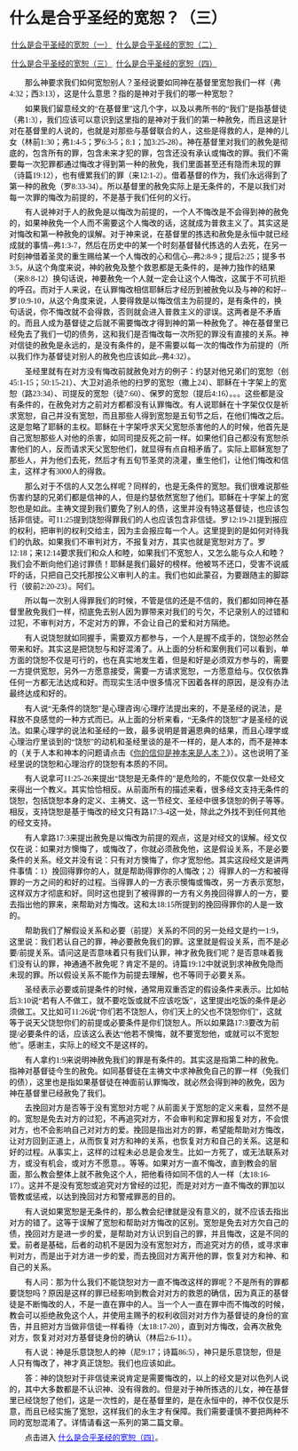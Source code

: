 # 什么是合乎圣经的宽恕？（三）



<p><span style="font-size:10.5000pt"><span style="font-family:宋体"><font face="宋体">&nbsp;<a href="/node/26313">什么是合乎圣经的宽恕（一）</a>&nbsp;&nbsp;</font></span></span><span style="font-size:10.5000pt"><span style="font-family:宋体"><font face="宋体"><a href="/node/26314">什么是合乎圣经的宽恕（二）</a></font></span></span></p>

<p><span style="font-size:10.5000pt"><span style="font-family:宋体"><font face="宋体">&nbsp;<a href="/node/26315">什么是合乎圣经的宽恕（三）</a>&nbsp; <a href="/node/26318">什么是合乎圣经的宽恕（四）</a></font></span></span></p>

<p class="MsoNormal" style="margin-top:5.0000pt;margin-right:0.0000pt;margin-bottom:5.0000pt;margin-left:0.0000pt;mso-margin-top-alt:auto;mso-margin-bottom-alt:auto;mso-pagination:widow-orphan;text-align:left;"><span style="mso-spacerun:'yes';font-family:Calibri;mso-fareast-font-family:宋体;mso-bidi-font-family:'Times New Roman';font-size:10.5000pt;mso-font-kerning:1.0000pt;"><o:p></o:p></span></p>

<p class="MsoNormal" style="margin-top:5.0000pt;margin-right:0.0000pt;margin-bottom:5.0000pt;margin-left:0.0000pt;mso-margin-top-alt:auto;mso-margin-bottom-alt:auto;text-indent:21.0000pt;mso-char-indent-count:2.0000;mso-pagination:widow-orphan;text-align:left;"><span style="mso-spacerun:'yes';font-family:宋体;color:rgb(0,0,0);letter-spacing:0.0000pt;text-transform:none;font-style:normal;font-size:10.5000pt;mso-font-kerning:1.0000pt;"><font face="宋体">那么神要求我们如何宽恕别人？圣经说要如同神在基督里宽恕我们一样（弗</font></span><span style="mso-spacerun:'yes';font-family:宋体;mso-ascii-font-family:Georgia;mso-hansi-font-family:Georgia;mso-bidi-font-family:Georgia;color:rgb(0,0,0);letter-spacing:0.0000pt;text-transform:none;font-style:normal;font-size:10.5000pt;mso-font-kerning:1.0000pt;">4:32</span><span style="mso-spacerun:'yes';font-family:宋体;color:rgb(0,0,0);letter-spacing:0.0000pt;text-transform:none;font-style:normal;font-size:10.5000pt;mso-font-kerning:1.0000pt;"><font face="宋体">；西</font></span><span style="mso-spacerun:'yes';font-family:Georgia;color:rgb(0,0,0);letter-spacing:0.0000pt;text-transform:none;font-style:normal;font-size:10.5000pt;mso-font-kerning:1.0000pt;">3:13</span><span style="mso-spacerun:'yes';font-family:宋体;color:rgb(0,0,0);letter-spacing:0.0000pt;text-transform:none;font-style:normal;font-size:10.5000pt;mso-font-kerning:1.0000pt;"><font face="宋体">），这是什么意思？指的是神对于我们的哪一种宽恕？</font></span><span style="mso-spacerun:'yes';font-family:Calibri;mso-fareast-font-family:宋体;mso-bidi-font-family:'Times New Roman';font-size:10.5000pt;mso-font-kerning:1.0000pt;"><o:p></o:p></span></p>

<p class="MsoNormal" style="margin-top:5.0000pt;margin-right:0.0000pt;margin-bottom:5.0000pt;margin-left:0.0000pt;mso-margin-top-alt:auto;mso-margin-bottom-alt:auto;text-indent:21.0000pt;mso-char-indent-count:2.0000;mso-pagination:widow-orphan;text-align:left;"><span style="mso-spacerun:'yes';font-family:宋体;color:rgb(0,0,0);letter-spacing:0.0000pt;text-transform:none;font-style:normal;font-size:10.5000pt;mso-font-kerning:1.0000pt;"><font face="宋体">如果我们留意经文的</font></span><span style="mso-spacerun:'yes';font-family:宋体;mso-ascii-font-family:Georgia;mso-hansi-font-family:Georgia;mso-bidi-font-family:Georgia;color:rgb(0,0,0);letter-spacing:0.0000pt;text-transform:none;font-style:normal;font-size:10.5000pt;mso-font-kerning:1.0000pt;">“在基督里”这几个字，以及以弗所书的“我们”是指基督徒（弗</span><span style="mso-spacerun:'yes';font-family:Georgia;color:rgb(0,0,0);letter-spacing:0.0000pt;text-transform:none;font-style:normal;font-size:10.5000pt;mso-font-kerning:1.0000pt;">1:3</span><span style="mso-spacerun:'yes';font-family:宋体;color:rgb(0,0,0);letter-spacing:0.0000pt;text-transform:none;font-style:normal;font-size:10.5000pt;mso-font-kerning:1.0000pt;"><font face="宋体">），我们应该可以意识到这里指的是神对于我们的第一种赦免，而且这是针对在基督里的人说的，也就是对那些与基督联合的人，这些是得救的人，是神的儿女（林前</font></span><span style="mso-spacerun:'yes';font-family:Georgia;color:rgb(0,0,0);letter-spacing:0.0000pt;text-transform:none;font-style:normal;font-size:10.5000pt;mso-font-kerning:1.0000pt;">1:30</span><span style="mso-spacerun:'yes';font-family:宋体;color:rgb(0,0,0);letter-spacing:0.0000pt;text-transform:none;font-style:normal;font-size:10.5000pt;mso-font-kerning:1.0000pt;"><font face="宋体">；弗</font></span><span style="mso-spacerun:'yes';font-family:Georgia;color:rgb(0,0,0);letter-spacing:0.0000pt;text-transform:none;font-style:normal;font-size:10.5000pt;mso-font-kerning:1.0000pt;">1:4-5</span><span style="mso-spacerun:'yes';font-family:宋体;color:rgb(0,0,0);letter-spacing:0.0000pt;text-transform:none;font-style:normal;font-size:10.5000pt;mso-font-kerning:1.0000pt;"><font face="宋体">；罗</font></span><span style="mso-spacerun:'yes';font-family:Georgia;color:rgb(0,0,0);letter-spacing:0.0000pt;text-transform:none;font-style:normal;font-size:10.5000pt;mso-font-kerning:1.0000pt;">6:3-5</span><span style="mso-spacerun:'yes';font-family:宋体;color:rgb(0,0,0);letter-spacing:0.0000pt;text-transform:none;font-style:normal;font-size:10.5000pt;mso-font-kerning:1.0000pt;"><font face="宋体">；</font></span><span style="mso-spacerun:'yes';font-family:Georgia;color:rgb(0,0,0);letter-spacing:0.0000pt;text-transform:none;font-style:normal;font-size:10.5000pt;mso-font-kerning:1.0000pt;">8:1</span><span style="mso-spacerun:'yes';font-family:宋体;color:rgb(0,0,0);letter-spacing:0.0000pt;text-transform:none;font-style:normal;font-size:10.5000pt;mso-font-kerning:1.0000pt;"><font face="宋体">；加</font></span><span style="mso-spacerun:'yes';font-family:Georgia;color:rgb(0,0,0);letter-spacing:0.0000pt;text-transform:none;font-style:normal;font-size:10.5000pt;mso-font-kerning:1.0000pt;">3:25-28</span><span style="mso-spacerun:'yes';font-family:宋体;color:rgb(0,0,0);letter-spacing:0.0000pt;text-transform:none;font-style:normal;font-size:10.5000pt;mso-font-kerning:1.0000pt;"><font face="宋体">）。神在基督里对我们的赦免是彻底的，包含所有的罪，包含未来才犯的罪，包含还没有承认或悔改的罪。我们不需要每一次犯罪都通过悔改才得到第一种的赦免，我们里面甚至还有隐而未现的罪（诗篇</font></span><span style="mso-spacerun:'yes';font-family:Georgia;color:rgb(0,0,0);letter-spacing:0.0000pt;text-transform:none;font-style:normal;font-size:10.5000pt;mso-font-kerning:1.0000pt;">19:12</span><span style="mso-spacerun:'yes';font-family:宋体;color:rgb(0,0,0);letter-spacing:0.0000pt;text-transform:none;font-style:normal;font-size:10.5000pt;mso-font-kerning:1.0000pt;"><font face="宋体">），也有缠累我们的罪（来</font></span><span style="mso-spacerun:'yes';font-family:Georgia;color:rgb(0,0,0);letter-spacing:0.0000pt;text-transform:none;font-style:normal;font-size:10.5000pt;mso-font-kerning:1.0000pt;">12:1-2</span><span style="mso-spacerun:'yes';font-family:宋体;color:rgb(0,0,0);letter-spacing:0.0000pt;text-transform:none;font-style:normal;font-size:10.5000pt;mso-font-kerning:1.0000pt;"><font face="宋体">）。借着基督的作为，我们永远得到了第一种的赦免（罗</font></span><span style="mso-spacerun:'yes';font-family:Georgia;color:rgb(0,0,0);letter-spacing:0.0000pt;text-transform:none;font-style:normal;font-size:10.5000pt;mso-font-kerning:1.0000pt;">8:33-34</span><span style="mso-spacerun:'yes';font-family:宋体;color:rgb(0,0,0);letter-spacing:0.0000pt;text-transform:none;font-style:normal;font-size:10.5000pt;mso-font-kerning:1.0000pt;"><font face="宋体">）。所以基督里的赦免实际上是无条件的，不是以我们对每一次罪的悔改为前提的，不是基于我们任何的义行。</font></span><span style="mso-spacerun:'yes';font-family:Calibri;mso-fareast-font-family:宋体;mso-bidi-font-family:'Times New Roman';font-size:10.5000pt;mso-font-kerning:1.0000pt;"><o:p></o:p></span></p>

<p class="MsoNormal" style="margin-top:5.0000pt;margin-right:0.0000pt;margin-bottom:5.0000pt;margin-left:0.0000pt;mso-margin-top-alt:auto;mso-margin-bottom-alt:auto;text-indent:21.0000pt;mso-char-indent-count:2.0000;mso-pagination:widow-orphan;text-align:left;"><span style="mso-spacerun:'yes';font-family:宋体;color:rgb(0,0,0);letter-spacing:0.0000pt;text-transform:none;font-style:normal;font-size:10.5000pt;mso-font-kerning:1.0000pt;"><font face="宋体">有人说神对于人的赦免是以悔改为前提的，一个人不悔改是不会得到神的赦免的，如果神赦免一个人而不需要这个人悔改的话，这就成为普救主义了。其实这是对悔改和第一种赦免的误解。对于神来说，在基督里的拣选和赦免是永恒中就已经成就的事情--弗1:3-7，然后在历史中的某一个时刻基督替代拣选的人去死，在另一时刻神借着圣灵的重生赐给某一个人悔改的心和信心--弗2:8-9；提后2:25；提多书3:5，从这个角度来说，神的赦免及整个救恩都是无条件的，是神力独作的结果（来8:8-12）换句话说，神要赦免一个人就一定会让这个人悔改，这属于不可抗拒的呼召。而对于人来说，在认罪悔改相信耶稣后才经历到被赦免以及与神的和好--罗10:9-10，从这个角度来说，人要得救是以悔改信主为前提的，是有条件的，换句话说，你不悔改就不会得救，否则就会进入普救主义的谬误。这两者是不矛盾的。而且人成为基督徒之后就不需要悔改才得到神的第一种赦免了。神在基督里已经免去了我们一切的债务，这和我们是否悔改每一次所犯的罪没有直接的关系。神对信徒的赦免是永远的，是没有条件的，是不需要以每一次的悔改作为前提的（所以我们作为基督徒对别人的赦免也应该如此</font>--</span><span style="mso-spacerun:'yes';font-family:宋体;color:rgb(0,0,0);letter-spacing:0.0000pt;text-transform:none;font-style:normal;font-size:10.5000pt;mso-font-kerning:1.0000pt;"><font face="宋体">弗</font></span><span style="mso-spacerun:'yes';font-family:Georgia;color:rgb(0,0,0);letter-spacing:0.0000pt;text-transform:none;font-style:normal;font-size:10.5000pt;mso-font-kerning:1.0000pt;">4:32</span><span style="mso-spacerun:'yes';font-family:宋体;color:rgb(0,0,0);letter-spacing:0.0000pt;text-transform:none;font-style:normal;font-size:10.5000pt;mso-font-kerning:1.0000pt;"><font face="宋体">）。</font></span></p>

<p class="MsoNormal" style="margin-top:5.0000pt;margin-right:0.0000pt;margin-bottom:5.0000pt;margin-left:0.0000pt;mso-margin-top-alt:auto;mso-margin-bottom-alt:auto;text-indent:21.0000pt;mso-char-indent-count:2.0000;mso-pagination:widow-orphan;text-align:left;"><span style="mso-spacerun:'yes';font-family:宋体;color:rgb(0,0,0);letter-spacing:0.0000pt;text-transform:none;font-style:normal;font-size:10.5000pt;mso-font-kerning:1.0000pt;"><font face="宋体">圣经里就有在对方没有悔改前就赦免对方的例子：约瑟对他兄弟们的宽恕（创</font></span><span style="mso-spacerun:'yes';font-family:宋体;mso-ascii-font-family:Georgia;mso-hansi-font-family:Georgia;mso-bidi-font-family:Georgia;color:rgb(0,0,0);letter-spacing:0.0000pt;text-transform:none;font-style:normal;font-size:10.5000pt;mso-font-kerning:1.0000pt;">45:1-15</span><span style="mso-spacerun:'yes';font-family:宋体;color:rgb(0,0,0);letter-spacing:0.0000pt;text-transform:none;font-style:normal;font-size:10.5000pt;mso-font-kerning:1.0000pt;"><font face="宋体">；</font></span><span style="mso-spacerun:'yes';font-family:Georgia;color:rgb(0,0,0);letter-spacing:0.0000pt;text-transform:none;font-style:normal;font-size:10.5000pt;mso-font-kerning:1.0000pt;">50:15-21</span><span style="mso-spacerun:'yes';font-family:宋体;color:rgb(0,0,0);letter-spacing:0.0000pt;text-transform:none;font-style:normal;font-size:10.5000pt;mso-font-kerning:1.0000pt;"><font face="宋体">）、大卫对追杀他的扫罗的宽恕（撒上</font></span><span style="mso-spacerun:'yes';font-family:Georgia;color:rgb(0,0,0);letter-spacing:0.0000pt;text-transform:none;font-style:normal;font-size:10.5000pt;mso-font-kerning:1.0000pt;">24</span><span style="mso-spacerun:'yes';font-family:宋体;color:rgb(0,0,0);letter-spacing:0.0000pt;text-transform:none;font-style:normal;font-size:10.5000pt;mso-font-kerning:1.0000pt;"><font face="宋体">）、耶稣在十字架上的宽恕（路</font></span><span style="mso-spacerun:'yes';font-family:宋体;mso-ascii-font-family:Georgia;mso-hansi-font-family:Georgia;mso-bidi-font-family:Georgia;color:rgb(0,0,0);letter-spacing:0.0000pt;text-transform:none;font-style:normal;font-size:10.5000pt;mso-font-kerning:1.0000pt;">23:34</span><span style="mso-spacerun:'yes';font-family:宋体;color:rgb(0,0,0);letter-spacing:0.0000pt;text-transform:none;font-style:normal;font-size:10.5000pt;mso-font-kerning:1.0000pt;"><font face="宋体">）、司提反的宽恕（徒</font></span><span style="mso-spacerun:'yes';font-family:宋体;mso-ascii-font-family:Georgia;mso-hansi-font-family:Georgia;mso-bidi-font-family:Georgia;color:rgb(0,0,0);letter-spacing:0.0000pt;text-transform:none;font-style:normal;font-size:10.5000pt;mso-font-kerning:1.0000pt;">7:60</span><span style="mso-spacerun:'yes';font-family:宋体;color:rgb(0,0,0);letter-spacing:0.0000pt;text-transform:none;font-style:normal;font-size:10.5000pt;mso-font-kerning:1.0000pt;"><font face="宋体">）、保罗的宽恕（提后</font></span><span style="mso-spacerun:'yes';font-family:宋体;mso-ascii-font-family:Georgia;mso-hansi-font-family:Georgia;mso-bidi-font-family:Georgia;color:rgb(0,0,0);letter-spacing:0.0000pt;text-transform:none;font-style:normal;font-size:10.5000pt;mso-font-kerning:1.0000pt;">4:16</span><span style="mso-spacerun:'yes';font-family:宋体;color:rgb(0,0,0);letter-spacing:0.0000pt;text-transform:none;font-style:normal;font-size:10.5000pt;mso-font-kerning:1.0000pt;"><font face="宋体">）。。。这些都是没有条件的，在赦免对方之前对方都都没有认罪悔改。有人说耶稣在十字架仅仅是祈求宽恕，自己并没有宽恕，而且那些人得到宽恕是五旬节之后，在他们悔改之后。这是忽略了耶稣的主权。耶稣在十字架呼求天父宽恕杀害他的人的时候，他首先是自己宽恕那些人对他的杀害，如同司提反死之前一样。如果他们自己都没有宽恕杀害他们的人，反而请求天父宽恕他们，就显得有点自相矛盾了。实际上耶稣宽恕了那些人，并为他们去死，然后才有五旬节圣灵的浇灌，重生他们，让他们悔改和信主，这样才有3000人的得救。</font></span></p>

<p class="MsoNormal" style="margin-top:5.0000pt;margin-right:0.0000pt;margin-bottom:5.0000pt;margin-left:0.0000pt;mso-margin-top-alt:auto;mso-margin-bottom-alt:auto;text-indent:21.0000pt;mso-char-indent-count:2.0000;mso-pagination:widow-orphan;text-align:left;"><span style="mso-spacerun:'yes';font-family:宋体;color:rgb(0,0,0);letter-spacing:0.0000pt;text-transform:none;font-style:normal;font-size:10.5000pt;mso-font-kerning:1.0000pt;"><font face="宋体">那么对于不信的人又怎么样呢？同样的，也是无条件的宽恕。我们很难说那些伤害约瑟的兄弟们都是信神的人，但是约瑟依然宽恕了他们。耶稣在十字架上的宽恕也是如此。主祷文提到我们要免了别人的债，这里并没有特这基督徒，也应该包括非信徒。可</font>11:25提到饶恕得罪我们的人也应该包含非信徒。罗</span><span style="mso-spacerun:'yes';font-family:宋体;mso-ascii-font-family:Georgia;mso-hansi-font-family:Georgia;mso-bidi-font-family:Georgia;color:rgb(0,0,0);letter-spacing:0.0000pt;text-transform:none;font-style:normal;font-size:10.5000pt;mso-font-kerning:1.0000pt;">12:19-21</span><span style="mso-spacerun:'yes';font-family:宋体;color:rgb(0,0,0);letter-spacing:0.0000pt;text-transform:none;font-style:normal;font-size:10.5000pt;mso-font-kerning:1.0000pt;"><font face="宋体">提到报应的权利，把审判的权利交给主，因为主会报应每一个人。这里提到的是如何对待我们的仇敌。如果我们不审判对方，不报复对方，其实也就是宽恕对方了。罗</font></span><span style="mso-spacerun:'yes';font-family:Georgia;color:rgb(0,0,0);letter-spacing:0.0000pt;text-transform:none;font-style:normal;font-size:10.5000pt;mso-font-kerning:1.0000pt;">12:18</span><span style="mso-spacerun:'yes';font-family:宋体;color:rgb(0,0,0);letter-spacing:0.0000pt;text-transform:none;font-style:normal;font-size:10.5000pt;mso-font-kerning:1.0000pt;"><font face="宋体">；来</font></span><span style="mso-spacerun:'yes';font-family:Georgia;color:rgb(0,0,0);letter-spacing:0.0000pt;text-transform:none;font-style:normal;font-size:10.5000pt;mso-font-kerning:1.0000pt;">12:14</span><span style="mso-spacerun:'yes';font-family:宋体;color:rgb(0,0,0);letter-spacing:0.0000pt;text-transform:none;font-style:normal;font-size:10.5000pt;mso-font-kerning:1.0000pt;"><font face="宋体">要求我们和众人和睦，如果我们不宽恕人，又怎么能与众人和睦？我们会不断向他们追讨罪债！耶稣是我们最好的榜样。他被骂不还口，受害不说威吓的话，只把自己交托那按公义审判人的主。我们也如此蒙召，为要跟随主的脚踪行（彼前</font></span><span style="mso-spacerun:'yes';font-family:Georgia;color:rgb(0,0,0);letter-spacing:0.0000pt;text-transform:none;font-style:normal;font-size:10.5000pt;mso-font-kerning:1.0000pt;">2:20-23</span><span style="mso-spacerun:'yes';font-family:宋体;color:rgb(0,0,0);letter-spacing:0.0000pt;text-transform:none;font-style:normal;font-size:10.5000pt;mso-font-kerning:1.0000pt;"><font face="宋体">）。阿们。</font></span><span style="mso-spacerun:'yes';font-family:Calibri;mso-fareast-font-family:宋体;mso-bidi-font-family:'Times New Roman';font-size:10.5000pt;mso-font-kerning:1.0000pt;"><o:p></o:p></span></p>

<p class="MsoNormal" style="margin-top:5.0000pt;margin-right:0.0000pt;margin-bottom:5.0000pt;margin-left:0.0000pt;mso-margin-top-alt:auto;mso-margin-bottom-alt:auto;text-indent:21.0000pt;mso-char-indent-count:2.0000;mso-pagination:widow-orphan;text-align:left;"><span style="mso-spacerun:'yes';font-family:宋体;color:rgb(0,0,0);letter-spacing:0.0000pt;text-transform:none;font-style:normal;font-size:10.5000pt;mso-font-kerning:1.0000pt;"><font face="宋体">所以每一次别人得罪我们的时候，不管是信的还是不信的，我们都如同神在基督里赦免我们一样，彻底免去别人因为罪带来对我们的亏欠，不记录别人的过错和过犯，不审判对方，不定对方的罪，不会让自己的爱和对方隔绝。</font></span><span style="mso-spacerun:'yes';font-family:Calibri;mso-fareast-font-family:宋体;mso-bidi-font-family:'Times New Roman';font-size:10.5000pt;mso-font-kerning:1.0000pt;"><o:p></o:p></span></p>

<p class="MsoNormal" style="margin-top:5.0000pt;margin-right:0.0000pt;margin-bottom:5.0000pt;margin-left:0.0000pt;mso-margin-top-alt:auto;mso-margin-bottom-alt:auto;text-indent:21.0000pt;mso-char-indent-count:2.0000;mso-pagination:widow-orphan;text-align:left;"><span style="mso-spacerun:'yes';font-family:宋体;color:rgb(0,0,0);letter-spacing:0.0000pt;text-transform:none;font-style:normal;font-size:10.5000pt;mso-font-kerning:1.0000pt;"><font face="宋体">有人说饶恕就如同握手，需要双方都参与，一个人是握不成手的，饶恕必然会带来和好。其实这是把饶恕与和好混淆了。从上面的分析和案例我们可以看到，单方面的饶恕不仅是可行的，也在真实地发生着，但是和好是必须双方参与的，需要一方提供宽恕，另外一方愿意接受，需要一方请求宽恕，一方愿意给与。仅仅依靠任何一方都无法达成和好。而现实生活中很多情况下因着各样的原因，是没有办法最终达成和好的。</font></span></p>

<p class="MsoNormal" style="margin-top:5.0000pt;margin-right:0.0000pt;margin-bottom:5.0000pt;margin-left:0.0000pt;mso-margin-top-alt:auto;mso-margin-bottom-alt:auto;text-indent:21.0000pt;mso-char-indent-count:2.0000;mso-pagination:widow-orphan;text-align:left;"><span style="mso-spacerun:'yes';font-family:宋体;color:rgb(0,0,0);letter-spacing:0.0000pt;text-transform:none;font-style:normal;font-size:10.5000pt;mso-font-kerning:1.0000pt;"><font face="宋体">有人说“无条件的饶恕”是心理咨询/心理疗法提出来的，不是圣经的说法，是释放不良感觉的一种方式而已。从上面的分析来看，“无条件的饶恕”才是圣经的说法。如果心理学的说法和圣经的一致，最多说明是普遍恩典的结果，而且心理学或心理治疗里谈到的“饶恕”的动机和圣经里谈的是不一样的，是人本的，而不是神本的（关于人本和神本的问题请点击《<a href="/node/27345">你的信仰是神本来是人本？</a>》）。这也说明了圣经里说的饶恕和心理治疗的饶恕有本质的不同。</font></span></p>

<p class="MsoNormal" style="margin-top:5.0000pt;margin-right:0.0000pt;margin-bottom:5.0000pt;margin-left:0.0000pt;mso-margin-top-alt:auto;mso-margin-bottom-alt:auto;text-indent:21.0000pt;mso-char-indent-count:2.0000;mso-pagination:widow-orphan;text-align:left;"><span style="mso-spacerun:'yes';font-family:宋体;color:rgb(0,0,0);letter-spacing:0.0000pt;text-transform:none;font-style:normal;font-size:10.5000pt;mso-font-kerning:1.0000pt;"><font face="宋体">有人说拿可11:25-26来提出“</font></span><span style="font-size:10.5000pt"><span style="font-family:宋体"><span style="color:#000000"><span style="letter-spacing:0.0000pt"><span style="text-transform:none"><span style="font-style:normal"><font face="宋体">饶恕是无条件的</font></span></span></span></span></span></span><span style="mso-spacerun:'yes';font-family:宋体;color:rgb(0,0,0);letter-spacing:0.0000pt;text-transform:none;font-style:normal;font-size:10.5000pt;mso-font-kerning:1.0000pt;"><font face="宋体">”是危险的，不能仅仅拿一处经文来得出一个教义。其实恰恰相反。从前面所有的描述来看，很多经文支持无条件的饶恕，包括饶恕本身的定义、主祷文、这一节经文、圣经中很多饶恕的例子等等。相反，支持饶恕是基于悔改的经文只有路17:3-4这一处，除此之外找不到任何其他的经文支持。</font></span></p>

<p class="MsoNormal" style="margin-top:5.0000pt;margin-right:0.0000pt;margin-bottom:5.0000pt;margin-left:0.0000pt;mso-margin-top-alt:auto;mso-margin-bottom-alt:auto;text-indent:21.0000pt;mso-char-indent-count:2.0000;mso-pagination:widow-orphan;text-align:left;"><span style="mso-spacerun:'yes';font-family:宋体;color:rgb(0,0,0);letter-spacing:0.0000pt;text-transform:none;font-style:normal;font-size:10.5000pt;mso-font-kerning:1.0000pt;"><font face="宋体">有人拿路</font></span><span style="mso-spacerun:'yes';font-family:宋体;mso-ascii-font-family:Georgia;mso-hansi-font-family:Georgia;mso-bidi-font-family:Georgia;color:rgb(0,0,0);letter-spacing:0.0000pt;text-transform:none;font-style:normal;font-size:10.5000pt;mso-font-kerning:1.0000pt;">17:3</span><span style="mso-spacerun:'yes';font-family:宋体;color:rgb(0,0,0);letter-spacing:0.0000pt;text-transform:none;font-style:normal;font-size:10.5000pt;mso-font-kerning:1.0000pt;"><font face="宋体">来提出赦免是以悔改为前提的观点，这是对经文的误解。经文仅仅在说：如果对方懊悔了，或悔改了，你就必须赦免他，这是假设关系，不是必要条件的关系。经文并没有说：只有对方懊悔了，你才宽恕他。其实这段经文是讲两件事情：</font>1）挽回得罪你的人，就是帮助得罪你的人悔改；2）得罪人的一方和被得罪的一方之间的和好的过程。当得罪人的一方表示懊悔或悔改，另一方表示宽恕，这样双方才彻底和好。同时这也提到了被得罪的一方有义务挽回得罪人的一方，要去指出他的罪来，来帮助对方悔改。这和太</span><span style="mso-spacerun:'yes';font-family:Georgia;color:rgb(0,0,0);letter-spacing:0.0000pt;text-transform:none;font-style:normal;font-size:10.5000pt;mso-font-kerning:1.0000pt;">18:15</span><span style="mso-spacerun:'yes';font-family:宋体;color:rgb(0,0,0);letter-spacing:0.0000pt;text-transform:none;font-style:normal;font-size:10.5000pt;mso-font-kerning:1.0000pt;"><font face="宋体">所提到的挽回得罪你的人是一致的。</font></span></p>

<p class="MsoNormal" style="margin-top:5.0000pt;margin-right:0.0000pt;margin-bottom:5.0000pt;margin-left:0.0000pt;mso-margin-top-alt:auto;mso-margin-bottom-alt:auto;text-indent:21.0000pt;mso-char-indent-count:2.0000;mso-pagination:widow-orphan;text-align:left;"><font color="#000000" face="宋体"><span style="font-size: 14px;">帮助我们了解假设关系和必要（前提）关系的不同的另一处经文是约一1:9，这里说：我们若认自己的罪，神必要赦免我们的罪。这里就是假设关系，而不是必要/前提关系。请问这是否意味着只有我们认罪，神才赦免我们呢？是否意味着我们没有认的罪，神通通不赦免呢？肯定不是的。诗篇19:12中就说到求神赦免隐而未现的罪。所以假设关系不能作为前提去理解，也不等同于必要关系。</span></font></p>

<p class="MsoNormal" style="margin-top:5.0000pt;margin-right:0.0000pt;margin-bottom:5.0000pt;margin-left:0.0000pt;mso-margin-top-alt:auto;mso-margin-bottom-alt:auto;text-indent:21.0000pt;mso-char-indent-count:2.0000;mso-pagination:widow-orphan;text-align:left;"><font color="#000000" face="宋体"><span style="font-size: 14px;">圣经表示必要或前提条件的时候，通常用双重否定的假设条件来表示。比如帖后3:10说“若有人不做工，就不要吃饭或就不应该吃饭”，这里提出吃饭的条件是必须做工。又比如可11:26说“你们若不饶恕人，你们天上的父也不饶恕你们”，这就等于说天父饶恕你们的前提或必要条件是你们饶恕人。所以如果路17:3要改为前提/必要条件的话，应该这么表达“他若不懊悔，就不要宽恕他，或就可以不宽恕他”。感谢主，实际上的经文不是这样的。</span></font></p>

<p class="MsoNormal" style="margin-top:5.0000pt;margin-right:0.0000pt;margin-bottom:5.0000pt;margin-left:0.0000pt;mso-margin-top-alt:auto;mso-margin-bottom-alt:auto;text-indent:21.0000pt;mso-char-indent-count:2.0000;mso-pagination:widow-orphan;text-align:left;"><span style="mso-spacerun:'yes';font-family:宋体;color:rgb(0,0,0);letter-spacing:0.0000pt;text-transform:none;font-style:normal;font-size:10.5000pt;mso-font-kerning:1.0000pt;"><font face="宋体">有人拿约</font>1:9来说明神赦免我们的罪是有条件的。其实这是指第二种的赦免。指神对基督徒今生的赦免。如同基督徒在主祷文中求神赦免自己的罪一样（免我们的债），这里也是指如果基督徒在神面前认罪悔改，就必然会得到神的赦免，因为神在基督里已经赦免了我们。</span><span style="mso-spacerun:'yes';font-family:Calibri;mso-fareast-font-family:宋体;mso-bidi-font-family:'Times New Roman';font-size:10.5000pt;mso-font-kerning:1.0000pt;"><o:p></o:p></span></p>

<p class="MsoNormal" style="margin-top:5.0000pt;margin-right:0.0000pt;margin-bottom:5.0000pt;margin-left:0.0000pt;mso-margin-top-alt:auto;mso-margin-bottom-alt:auto;text-indent:21.0000pt;mso-char-indent-count:2.0000;mso-pagination:widow-orphan;text-align:left;"><span style="mso-spacerun:'yes';font-family:宋体;color:rgb(0,0,0);letter-spacing:0.0000pt;font-size:10.5000pt;mso-font-kerning:0.0000pt;"><font face="宋体">去挽回对方是否等于没有宽恕对方呢？从前面关于宽恕的定义来看，显然不是的。宽恕是免去对方的过犯，不再追究对方，不会审判和定罪和报复对方，不会恨对方，也不会影响自己对对方的爱。挽回是指出对方的罪，希望能帮助对方悔改，让对方回到正道上，从而恢复对方和神的关系，也恢复对方和自己的关系。这是和好的过程。从事实上，这样的过程未必总是会发生。比如一方死了，或无法联系对方，或没有机会，或对方不愿意。。等等。如果对方一直不悔改，直到教会的层面，那么教会整体上就不赦免这个人，把他看待如同不信的人一样（太</font>18:16-17）。这并不是没有宽恕或追究对方曾经的过犯，而是对对方一直不悔改的罪加以管教或惩戒，以达到挽回对方和警戒罪恶的目的。</span><span style="mso-spacerun:'yes';font-family:宋体;color:rgb(0,0,0);letter-spacing:0.0000pt;font-size:10.5000pt;mso-font-kerning:0.0000pt;"><o:p></o:p></span></p>

<p class="MsoNormal" style="margin-top:5.0000pt;margin-right:0.0000pt;margin-bottom:5.0000pt;margin-left:0.0000pt;mso-margin-top-alt:auto;mso-margin-bottom-alt:auto;text-indent:21.0000pt;mso-char-indent-count:2.0000;mso-pagination:widow-orphan;text-align:left;"><span style="mso-spacerun:'yes';font-family:宋体;color:rgb(0,0,0);letter-spacing:0.0000pt;text-transform:none;font-style:normal;font-size:10.5000pt;mso-font-kerning:1.0000pt;"><font face="宋体">有人说如果宽恕是无条件的，那么教会纪律就是没有意义的，就不应该去指出对方的错了。这等于误解了宽恕和帮助对方悔改的区别。宽恕是免去对方欠自己的债，挽回对方是进一步的爱，是帮助对方认识到自己的罪，并且悔改，这是不同的爱。前者是基础，后者的动机不是因为没有宽恕对方，而追究对方的债，或寻求审判对方，而是出于对方进一步的爱，而去挽回对方离开他的罪，恢复对方和神、和自己的关系。</font></span><span style="mso-spacerun:'yes';font-family:宋体;mso-ascii-font-family:Georgia;mso-hansi-font-family:Georgia;mso-bidi-font-family:Georgia;color:rgb(0,0,0);letter-spacing:0.0000pt;text-transform:none;font-style:normal;font-size:10.5000pt;mso-font-kerning:1.0000pt;">&nbsp;</span><span style="mso-spacerun:'yes';font-family:Calibri;mso-fareast-font-family:宋体;mso-bidi-font-family:'Times New Roman';font-size:10.5000pt;mso-font-kerning:1.0000pt;"><o:p></o:p></span></p>

<p class="MsoNormal" style="margin-top:5.0000pt;margin-right:0.0000pt;margin-bottom:5.0000pt;margin-left:0.0000pt;mso-margin-top-alt:auto;mso-margin-bottom-alt:auto;text-indent:21.0000pt;mso-char-indent-count:2.0000;mso-pagination:widow-orphan;text-align:left;"><span style="mso-spacerun:'yes';font-family:宋体;color:rgb(0,0,0);letter-spacing:0.0000pt;text-transform:none;font-style:normal;font-size:10.5000pt;mso-font-kerning:1.0000pt;"><font face="宋体">有人问：那为什么我们不能饶恕对方一直不悔改这样的罪呢？不是所有的罪都要饶恕吗？原因是这样的罪已经影响到教会对对方的救恩的确信，因为真正的基督徒是不断悔改的人，不是一直在罪中的人。当一个人一直在罪中而不悔改的时候，教会可以拒绝赦免这个人，并使用主赐予的权利收回对对方作为基督徒的身份的宣告，并且把对方当做非信徒一样看待（太</font></span><span style="mso-spacerun:'yes';font-family:宋体;mso-ascii-font-family:Georgia;mso-hansi-font-family:Georgia;mso-bidi-font-family:Georgia;color:rgb(0,0,0);letter-spacing:0.0000pt;text-transform:none;font-style:normal;font-size:10.5000pt;mso-font-kerning:1.0000pt;">18:17-20</span><span style="mso-spacerun:'yes';font-family:宋体;color:rgb(0,0,0);letter-spacing:0.0000pt;text-transform:none;font-style:normal;font-size:10.5000pt;mso-font-kerning:1.0000pt;"><font face="宋体">），直到对方悔改，会再次赦免对方，恢复对对对方基督徒身份的确认（林后</font></span><span style="mso-spacerun:'yes';font-family:Georgia;color:rgb(0,0,0);letter-spacing:0.0000pt;text-transform:none;font-style:normal;font-size:10.5000pt;mso-font-kerning:1.0000pt;">2:6-11</span><span style="mso-spacerun:'yes';font-family:宋体;color:rgb(0,0,0);letter-spacing:0.0000pt;text-transform:none;font-style:normal;font-size:10.5000pt;mso-font-kerning:1.0000pt;"><font face="宋体">）。</font></span></p>

<p class="MsoNormal" style="margin-top:5.0000pt;margin-right:0.0000pt;margin-bottom:5.0000pt;margin-left:0.0000pt;mso-margin-top-alt:auto;mso-margin-bottom-alt:auto;text-indent:21.0000pt;mso-char-indent-count:2.0000;mso-pagination:widow-orphan;text-align:left;"><span style="mso-spacerun:'yes';font-family:宋体;color:rgb(0,0,0);letter-spacing:0.0000pt;text-transform:none;font-style:normal;font-size:10.5000pt;mso-font-kerning:1.0000pt;"><font face="宋体">有人说：神是乐意饶恕人的神（尼9:17；诗篇86:5），神只是乐意饶恕，但是人只有悔改了，神才真正饶恕。我们也应该如此。</font></span></p>

<p class="MsoNormal" style="margin-top:5.0000pt;margin-right:0.0000pt;margin-bottom:5.0000pt;margin-left:0.0000pt;mso-margin-top-alt:auto;mso-margin-bottom-alt:auto;text-indent:21.0000pt;mso-char-indent-count:2.0000;mso-pagination:widow-orphan;text-align:left;"><span style="mso-spacerun:'yes';font-family:宋体;color:rgb(0,0,0);letter-spacing:0.0000pt;text-transform:none;font-style:normal;font-size:10.5000pt;mso-font-kerning:1.0000pt;"><font face="宋体">答：神的饶恕对于非信徒来说肯定是需要悔改的，以上的经文是对以色列人说的，其中大多数都是不认识神、没有得救的。但是对于神所拣选的儿女，神在基督里已经饶恕了他们，这是一次性的，是在基督里的，是在永恒中的，神不仅仅是乐意，而且已经实施了宽恕，这样我们的永生才有保障。我们需要谨慎不要把两种不同的宽恕混淆了。详情请看这一系列的第二篇文章。</font></span></p>

<p class="MsoNormal" style="margin-top:5.0000pt;margin-right:0.0000pt;margin-bottom:5.0000pt;margin-left:0.0000pt;mso-margin-top-alt:auto;mso-margin-bottom-alt:auto;text-indent:21.0000pt;mso-char-indent-count:2.0000;mso-pagination:widow-orphan;text-align:left;"><span style="mso-spacerun:'yes';font-family:宋体;color:rgb(0,0,0);letter-spacing:0.0000pt;text-transform:none;font-style:normal;font-size:10.5000pt;mso-font-kerning:1.0000pt;"><font face="宋体">点击进入</font></span><span style="mso-spacerun:'yes';font-family:Calibri;mso-fareast-font-family:宋体;mso-bidi-font-family:'Times New Roman';font-size:12.0000pt;mso-font-kerning:0.0000pt;">&nbsp;</span><span><a href="/node/26318"><u><span class="15" style="mso-spacerun:'yes';font-family:宋体;color:rgb(0,0,255);text-decoration:underline;text-underline:single;font-size:10.5000pt;mso-font-kerning:1.0000pt;"><font face="宋体">什么是合乎圣经的宽恕（四）</font></span></u></a></span><span style="mso-spacerun:'yes';font-family:宋体;font-size:10.5000pt;mso-font-kerning:1.0000pt;"><font face="宋体">。</font></span><span style="mso-spacerun:'yes';font-family:Calibri;mso-fareast-font-family:宋体;mso-bidi-font-family:'Times New Roman';font-size:10.5000pt;mso-font-kerning:1.0000pt;"><o:p></o:p></span></p>

<p class="MsoNormal" style="margin-top:5.0000pt;margin-right:0.0000pt;margin-bottom:5.0000pt;margin-left:0.0000pt;mso-margin-top-alt:auto;mso-margin-bottom-alt:auto;mso-pagination:widow-orphan;text-align:left;"><span style="mso-spacerun:'yes';font-family:Calibri;mso-fareast-font-family:宋体;mso-bidi-font-family:'Times New Roman';font-size:10.5000pt;mso-font-kerning:1.0000pt;">&nbsp;</span><span style="mso-spacerun:'yes';font-family:Calibri;mso-fareast-font-family:宋体;mso-bidi-font-family:'Times New Roman';font-size:10.5000pt;mso-font-kerning:1.0000pt;"><o:p></o:p></span></p>

<p class="MsoNormal"><span style="mso-spacerun:'yes';font-family:Calibri;mso-fareast-font-family:宋体;mso-bidi-font-family:'Times New Roman';font-size:10.5000pt;mso-font-kerning:1.0000pt;"><o:p>&nbsp;</o:p></span></p>

<p class="MsoNormal"><span style="mso-spacerun:'yes';font-family:宋体;mso-ascii-font-family:Georgia;mso-hansi-font-family:Georgia;mso-bidi-font-family:Georgia;color:rgb(0,0,0);letter-spacing:0.0000pt;text-transform:none;font-style:normal;font-size:10.5000pt;mso-font-kerning:1.0000pt;"><o:p></o:p></span></p>